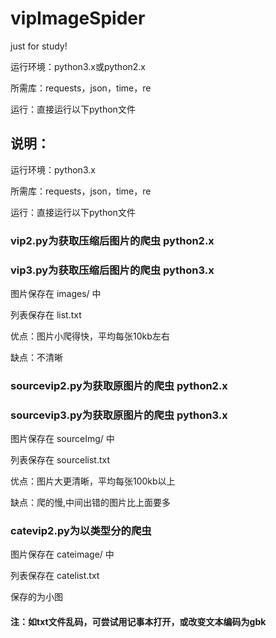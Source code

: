 # vipImageSpider
just for study!

运行环境：python3.x或python2.x

所需库：requests，json，time，re

运行：直接运行以下python文件

## 说明：


运行环境：python3.x

所需库：requests，json，time，re

运行：直接运行以下python文件


### vip2.py为获取压缩后图片的爬虫 python2.x

### vip3.py为获取压缩后图片的爬虫 python3.x

图片保存在 images/ 中

列表保存在 list.txt

优点：图片小爬得快，平均每张10kb左右

缺点：不清晰


### sourcevip2.py为获取原图片的爬虫 python2.x

### sourcevip3.py为获取原图片的爬虫 python3.x

图片保存在 sourceImg/ 中

列表保存在 sourcelist.txt

优点：图片大更清晰，平均每张100kb以上

缺点：爬的慢,中间出错的图片比上面要多


### catevip2.py为以类型分的爬虫

图片保存在 cateimage/ 中

列表保存在 catelist.txt

保存的为小图


#### 注：如txt文件乱码，可尝试用记事本打开，或改变文本编码为gbk
